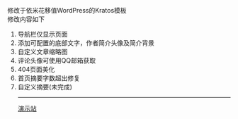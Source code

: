 修改于依米花移值WordPress的Kratos模板  
修改内容如下  
1. 导航栏仅显示页面
2. 添加可配置的底部文字，作者简介头像及简介背景
3. 自定义文章缩略图
4. 评论头像可使用QQ邮箱获取  
5. 404页面美化
6. 首页摘要字数超出修复
7. 自定义摘要(未完成)
    ___
   [演示站](https://www.chengzhi233.cn/)